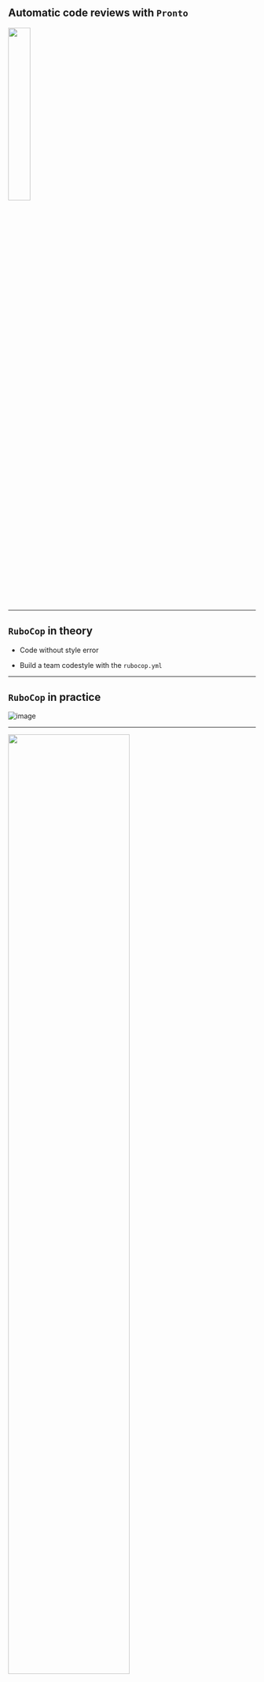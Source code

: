 ## Automatic code reviews with `Pronto`

<img src="assets/images/speedy_gonzales.png" style="width: 30%;" />

---

## `RuboCop` in theory

 - Code without style error

 - Build a team codestyle with the `rubocop.yml`

---

## `RuboCop` in practice

![image](assets/images/offenses-kisskiss.png)

---

<img src="assets/images/broken-window.jpg" style="width: 70%;" />

---

<img src="assets/images/broken-window-building.jpg" style="width: 70%;" />

---

## `Pronto`

Executes `RuboCop` _only_ on the diffs between your branch and master

---

## installation

```bash
$ gem install pronto
$ gem install pronto-rubocop
$ gem install pronto-eslint
```

---

## Local run

![image](assets/images/offenses-local-branch.png)

 - no broken windows visible

 - reasonable number of offenses to deal with

---

## Still

Frictions remains for building the team codestyle

---

## github pr review

Create a `pronto.yml` file:
```yml
github:
  slug: YourOrg/YourRepo
github_pr_review:
  format: "%{msg}"
max_warnings: 200
verbose: false
```

---

## github pr review

 - provide a Github `personal_access_token` (with repo rights)
```bash
$ PRONTO_GITHUB_ACCESS_TOKEN=********
```

 - provide the `id` of the PR you want `Pronto` to review
```bash
$ PULL_REQUEST_ID=10
```

---

## github pr review
##### use it

```bash
$ pronto run -f github_pr_review -c origin/master
```

---


## Meet the KissBot

![image](assets/images/meet-the-kissbot.png)

---

<img src="assets/images/kissbot-slack-conversation.png" style="width: 80%;" />

---

<img src="assets/images/kissbot-comments.png" style="width: 70%;"/>

---

## Conclusion

---

<img src="assets/images/speedy_gonzales_bye.png" style="width: 40%;"/>
